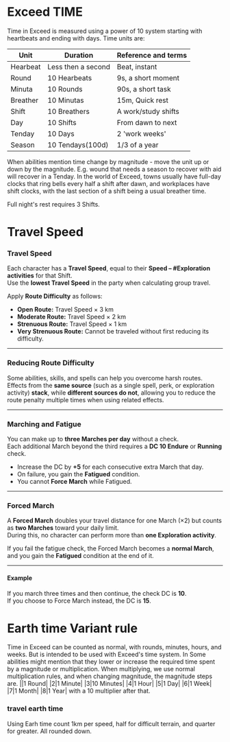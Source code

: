 # Exceed  TIME
Time in Exceed is measured using a power of 10 system starting with heartbeats and ending with days.
Time units are:

| Unit     | Duration           | Reference and terms |
| -------- | ------------------ | ------------------- |
| Hearbeat | Less then a second | Beat, instant       |
| Round    | 10 Hearbeats       | 9s, a short moment  |
| Minuta   | 10 Rounds          | 90s, a short task   |
| Breather | 10 Minutas         | 15m, Quick rest     |
| Shift    | 10 Breathers       | A work/study shifts |
| Day      | 10 Shifts          | From dawn to next   |
| Tenday   | 10 Days            | 2 'work weeks'      |
| Season   | 10 Tendays(100d)   | 1/3 of a year       |
When abilities mention time  change by magnitude - move the unit up or down by the magnitude. E.g. wound that needs a season to recover with aid will recover in a Tenday. 
In the world of Exceed, towns usually have full-day clocks that ring bells every half a shift after dawn, and workplaces have shift clocks, with the last section of a shift being a usual breather time.

Full night's rest requires 3 Shifts.
# **Travel Speed**

### **Travel Speed**

Each character has a **Travel Speed**, equal to their **Speed – #Exploration activities** for that Shift.  
Use the **lowest Travel Speed** in the party when calculating group travel.

Apply **Route Difficulty** as follows:
- **Open Route:** Travel Speed × 3 km
- **Moderate Route:** Travel Speed × 2 km
- **Strenuous Route:** Travel Speed × 1 km
- **Very Strenuous Route:** Cannot be traveled without first reducing its difficulty.
---

### **Reducing Route Difficulty**
Some abilities, skills, and spells can help you overcome harsh routes.  
Effects from the **same source** (such as a single spell, perk, or exploration activity) **stack**, while **different sources do not**, allowing you to reduce the route penalty multiple times when using related effects.

---

### **Marching and Fatigue**
You can make up to **three Marches per day** without a check.  
Each additional March beyond the third requires a **DC 10 Endure** or **Running** check.

- Increase the DC by **+5** for each consecutive extra March that day.
- On failure, you gain the **Fatigued** condition.
- You cannot **Force March** while Fatigued.
---
### **Forced March**

A **Forced March** doubles your travel distance for one March (×2) but counts as **two Marches** toward your daily limit.  
During this, no character can perform more than **one Exploration activity**.

If you fail the fatigue check, the Forced March becomes a **normal March**, and you gain the **Fatigued** condition at the end of it.

---

#### **Example**
If you march three times and then continue, the check DC is **10**.  
If you choose to Force March instead, the DC is **15**.
# Earth time Variant rule
Time in Exceed can be counted as normal, with rounds, minutes, hours, and weeks. But is intended to be used with Exceed's time system.
In Some abilities might mention that they lower or increase the required time spent by a magnitude or multiplication. 
When multiplying, we use normal multiplication rules, and when changing magnitude, the magnitude steps are.
||1 Round|
|2|1 Minute|
|3|10 Minutes|
|4|1 Hour|
|5|1 Day|
|6|1 Week|
|7|1 Month|
|8|1 Year|
with a 10 multiplier after that.
### travel earth time
Using Earh time count 1km per speed, half for difficult terrain, and quarter for greater. All rounded down.

